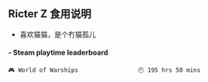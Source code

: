 ## Ricter Z 食用说明
- 喜欢猫猫，是个冇猫孤儿

<!-- steam-box start -->
#### - Steam playtime leaderboard
```text
🎮 World of Warships                 🕘 195 hrs 50 mins
```
<!-- Powered by https://github.com/YouEclipse/steam-box . -->
<!-- steam-box end -->
